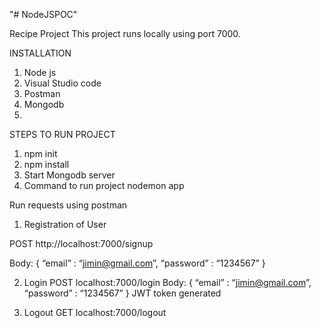 "# NodeJSPOC" 

Recipe Project
This project runs locally using port 7000.

INSTALLATION
1.	Node js
2.	Visual Studio code
3.	Postman
4.	Mongodb
5.		
STEPS TO RUN PROJECT
1.	npm init
2.	npm install             
3.	Start Mongodb server
4.	Command to run project
	nodemon app
        
Run requests using postman
1.	Registration of User
	
POST http://localhost:7000/signup

Body: {
“email” : “jimin@gmail.com”,
“password” : “1234567”
}

2.	Login
POST localhost:7000/login
 Body: {
“email” : “jimin@gmail.com”,
“password” : “1234567”
}
JWT token generated

3.	Logout
GET localhost:7000/logout

